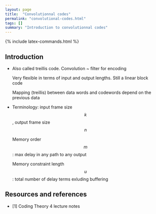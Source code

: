 ```yaml
---
layout: page
title:  "Convolutionnal codes"
permalink: "convolutional-codes.html"
tags: []
summary: "Introduction to convolutionnal codes"
---
```

{% include latex-commands.html %}

## Introduction
* Also called treillis code. Convolution ~ filter for encoding
  
  Very flexible in terms of input and output lengths. Still a linear block code

  Mapping (treillis) between data words and codewords depend on the previous data
* Terminology: input frame size $$k$$, output frame size $$n$$

  Memory order $$m$$: max delay in any path to any output

  Memory constraint length $$u$$: total number of delay terms exluding buffering

## Resources and references
* [1] Coding Theory 4 lecture notes

